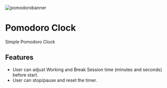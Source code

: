 

![pomodorobanner](https://user-images.githubusercontent.com/59265044/107153312-98166400-694b-11eb-95ae-a2e1e1c51790.png)



# Pomodoro Clock

Simple Pomodoro Clock

## Features
 
 - User can adjust Working and Break Session time (minutes and seconds) before start.
 - User can stop/pause and reset the timer.
 


